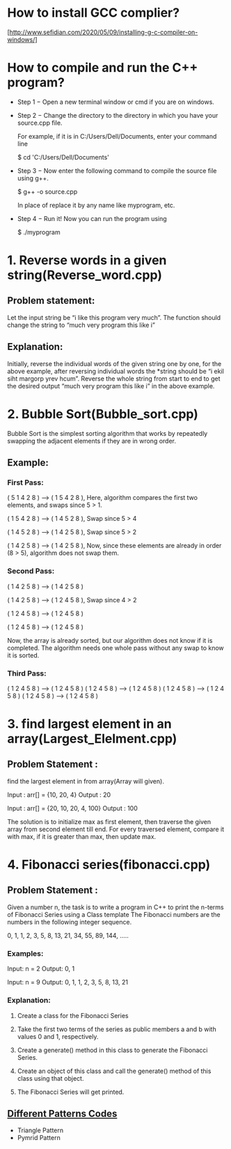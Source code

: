 # How to install GCC complier?
[http://www.sefidian.com/2020/05/09/installing-g-c-compiler-on-windows/]

# How to compile and run the C++ program?

- Step 1 − Open a new terminal window or cmd if you are on windows.

- Step 2 − Change the directory to the directory in which you have your source.cpp file. 

  For example, if it is in C:/Users/Dell/Documents, enter your command line

  $ cd 'C:/Users/Dell/Documents'
 
- Step 3 − Now enter the following command to compile the source file using g++.

  $ g++ -o <name-you-want-to-give> source.cpp
  
  In place of <name-you-want-to-give> replace it by any name like myprogram, etc.
  
- Step 4 − Run it! Now you can run the program using

  $ ./myprogram
 
 # 1. Reverse words in a given string(Reverse_word.cpp)

## Problem statement: 
Let the input string be “i like this program very much”. The function should change the string to “much very program this like i”

## Explanation: 

 Initially, reverse the individual words of the given string one by one, for the above example, after reversing individual words the *string should be “i ekil siht margorp yrev hcum”.
Reverse the whole string from start to end to get the desired output “much very program this like i” in the above example.

# 2. Bubble Sort(Bubble_sort.cpp)

Bubble Sort is the simplest sorting algorithm that works by repeatedly swapping the adjacent elements if they are in wrong order.

## Example:

### First Pass:

( 5 1 4 2 8 ) –> ( 1 5 4 2 8 ), Here, algorithm compares the first two elements, and swaps since 5 > 1.

( 1 5 4 2 8 ) –>  ( 1 4 5 2 8 ), Swap since 5 > 4

( 1 4 5 2 8 ) –>  ( 1 4 2 5 8 ), Swap since 5 > 2

( 1 4 2 5 8 ) –> ( 1 4 2 5 8 ), Now, since these elements are already in order (8 > 5), algorithm does not swap them.

### Second Pass:

( 1 4 2 5 8 ) –> ( 1 4 2 5 8 ) 

( 1 4 2 5 8 ) –> ( 1 2 4 5 8 ), Swap since 4 > 2

( 1 2 4 5 8 ) –> ( 1 2 4 5 8 )

( 1 2 4 5 8 ) –>  ( 1 2 4 5 8 )

Now, the array is already sorted, but our algorithm does not know if it is completed. The algorithm needs one whole pass without any swap to know it is sorted.

### Third Pass:

( 1 2 4 5 8 ) –> ( 1 2 4 5 8 )
( 1 2 4 5 8 ) –> ( 1 2 4 5 8 )
( 1 2 4 5 8 ) –> ( 1 2 4 5 8 )
( 1 2 4 5 8 ) –> ( 1 2 4 5 8 )

# 3. find largest element in an array(Largest_Elelment.cpp)

## Problem Statement : 
find the largest element in from array(Array will given).

Input : arr[] = {10, 20, 4}
Output : 20

Input : arr[] = {20, 10, 20, 4, 100}
Output : 100

The solution is to initialize max as first element, then traverse the given array from second element till end. For every traversed element, compare it with max, if it is greater than max, then update max.

# 4. Fibonacci series(fibonacci.cpp)

## Problem Statement :

Given a number n, the task is to write a program in C++ to print the n-terms of Fibonacci Series using a Class template
The Fibonacci numbers are the numbers in the following integer sequence.

0, 1, 1, 2, 3, 5, 8, 13, 21, 34, 55, 89, 144, .....

### Examples:

Input: n = 2
Output: 0, 1

Input: n = 9
Output: 0, 1, 1, 2, 3, 5, 8, 13, 21

### Explanation:

1. Create a class for the Fibonacci Series

2. Take the first two terms of the series as public members a and b with values 0 and 1, respectively.

3. Create a generate() method in this class to generate the Fibonacci Series.

4. Create an object of this class and call the generate() method of this class using that object.

5. The Fibonacci Series will get printed.

## [Different Patterns Codes](https://github.com/Shubhamnakawe/BackToBasics-Hacktoberfest/tree/main/Coding-Interview-Codes/Patterns)

- Triangle Pattern
- Pymrid Pattern
